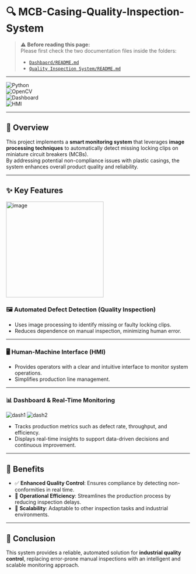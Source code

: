 

# 🔍 MCB-Casing-Quality-Inspection-System

> ⚠️ **Before reading this page:**  
> Please first check the two documentation files inside the folders:  
> - [`Dashbaord/README.md`](Dashbaord/README.md)  
>- [`Quality Inspection System/README.md`](Quality%20Inspection%20System/README.md)
  
---
![Python](https://img.shields.io/badge/Python-3.11-blue?logo=python&logoColor=white)  
![OpenCV](https://img.shields.io/badge/OpenCV-Image%20Processing-green?logo=opencv&logoColor=white)  
![Dashboard](https://img.shields.io/badge/Dashboard-Real--Time-orange?logo=grafana&logoColor=white)  
![HMI](https://img.shields.io/badge/HMI-Interface-lightgrey?logo=visualstudiocode&logoColor=blue)  

---

## 📌 Overview  
This project implements a **smart monitoring system** that leverages **image processing techniques** to automatically detect missing locking clips on miniature circuit breakers (MCBs).  
By addressing potential non-compliance issues with plastic casings, the system enhances overall product quality and reliability.  

---

## ✨ Key Features  
<img width="267" height="262" alt="image" src="https://github.com/user-attachments/assets/b26fbb4e-57b1-4eb2-aa68-96c5ab7e44ba" />

### 🖼️ Automated Defect Detection (Quality Inspection)  
- Uses image processing to identify missing or faulty locking clips.  
- Reduces dependence on manual inspection, minimizing human error.  

  

 

---

### 🖥️ Human-Machine Interface (HMI)  
- Provides operators with a clear and intuitive interface to monitor system operations.  
- Simplifies production line management.  

---

### 📊 Dashboard & Real-Time Monitoring  
![dash1](https://github.com/user-attachments/assets/67669459-08e1-490a-b33d-698a4084bc97)
![dash2](https://github.com/user-attachments/assets/2f4c4cbe-1e5b-46b8-9c8d-9949f869430e)
- Tracks production metrics such as defect rate, throughput, and efficiency.  
- Displays real-time insights to support data-driven decisions and continuous improvement.  

---

## 🎯 Benefits  
- ✅ **Enhanced Quality Control**: Ensures compliance by detecting non-conformities in real time.  
- 🚀 **Operational Efficiency**: Streamlines the production process by reducing inspection delays.  
- 🔄 **Scalability**: Adaptable to other inspection tasks and industrial environments.  

---



## 📌 Conclusion  
This system provides a reliable, automated solution for **industrial quality control**, replacing error-prone manual inspections with an intelligent and scalable monitoring approach.  
